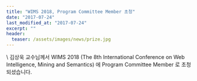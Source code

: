 ```yaml
---
title: "WIMS 2018, Program Committee Member 초청"
date: "2017-07-24"
last_modified_at: "2017-07-24"
excerpt: ""
header:
  teaser: /assets/images/news/prize.jpg
---
```

\\
김상욱 교수님께서 WIMS 2018 (The 8th International Conference on Web Intelligence, Mining and Semantics) 에 Program Committee Member 로 초청되셨습니다.